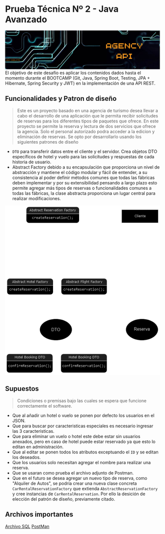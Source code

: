 # Prueba Técnica Nº 2 - Java Avanzado

![Título](Agency/docs/img/header.png)
El objetivo de este desafío es aplicar los contenidos dados hasta el momento durante el BOOTCAMP (Git, Java, Spring Boot, Testing, JPA + Hibernate, Spring Security y JWT) en la implementación de una API REST.


## Funcionalidades y Patron de diseño
> Este es un proyecto basado en una agencia de turismo desea llevar a cabo el desarrollo de una aplicación que le permita recibir solicitudes de reservas para los diferentes tipos de paquetes que ofrece.
En este proyecto se permite la reserva y lectura de dos servicios que ofrece la agencia.
Solo el personal autorizado podra acceder a la edicion y eliminación de reservas.
> Se opto por desarrollarlo usando los siguientes patrones de diseño
- `DTO` para transferir datos entre el cliente y el servidor. Crea objetos DTO específicos de hotel y vuelo para las solicitudes y respuestas de cada historia de usuario.
-  Abstract Factory debido a su encapsulación que proporciona un nivel de abstracción y mantiene el código modular y fácil de entender, a su consistencia al poder definir métodos comunes que todas las fábricas deben implementar y por su extensibilidad pensando a largo plazo esto permite agregar más tipos de reservas o funcionalidades comunes a todas las fábricas, la clase abstracta proporciona un lugar central para realizar modificaciones.

<p align="center">
<img src="Agency/docs/img/pt4.drawio.png" alt="init" width="750">
</p>

## Supuestos
> Condiciones o premisas bajo las cuales se espera que funcione correctamente el software.

- Que al añadir un hotel o vuelo se ponen por defecto los usuarios en el JSON.
- Que para buscar por caracteristicas especiales es necesario ingresar las 3 caracteristicas.
- Que para eliminar un vuelo o hotel este debe estar sin usuarios anexados, pero en caso de hotel puede estar reservado ya que esto lo editan en administración.
- Que al editar se ponen todos los atributos exceptuando el `ID` y se editan los deseados.
- Que los usuarios solo necesitan agregar el nombre para realizar una reserva.
- Que se usaran como prueba el archivo adjunto de Postman.
- Que en el futuro se desea agregar un nuevo tipo de reserva, como "Alquiler de Autos", se podría crear una nueva clase concreta `CarRentalReservationFactory` que extienda `AbstractReservationFactory` y cree instancias de `CarRentalReservation`. Por ello la desición de elección del patrón de diseño, previamente citado.
  

## Archivos importantes
[Archivo SQL](https://github.com/JeinyC/MaldonadoNi-oJeinyCharlotte_pruebatec4/blob/main/Agency/src/main/resources/sql/agency.sql)
[PostMan](https://github.com/JeinyC/MaldonadoNi-oJeinyCharlotte_pruebatec4/blob/main/Agency/docs/postman/REST%20API%20basics-%20CRUD%2C%20test%20%26%20variable.postman_collection.json)



